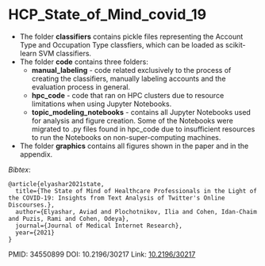 # HCP_State_of_Mind_covid_19

- The folder **classifiers** contains pickle files representing the Account Type and Occupation Type classfiers, which can be loaded as scikit-learn SVM classifiers.
- The folder **code** contains three folders:
	- **manual_labeling** - code related exclusively to the process of creating the classifiers, manually labeling accounts and the evaluation process in general.
	-  **hpc_code** - code that ran on HPC clusters due to resource limitations when using Jupyter Notebooks. 
	- **topic_modeling_notebooks** - contains all Jupyter Notebooks used for analysis and figure creation. Some of the Notebooks were migrated to .py files found in hpc_code due to insufficient resources to run the Notebooks on non-super-computing machines.
-   The folder **graphics** contains all figures shown in the paper and in the appendix.


*Bibtex*:
```
@article{elyashar2021state,
  title={The State of Mind of Healthcare Professionals in the Light of the COVID-19: Insights from Text Analysis of Twitter's Online Discourses.},
  author={Elyashar, Aviad and Plochotnikov, Ilia and Cohen, Idan-Chaim and Puzis, Rami and Cohen, Odeya},
  journal={Journal of Medical Internet Research},
  year={2021}
}
```
PMID: 34550899 DOI: 10.2196/30217
Link: [10.2196/30217](https://preprints.jmir.org/preprint/30217/accepted)
